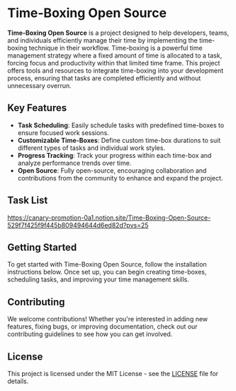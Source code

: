 # Time-Boxing Open Source

**Time-Boxing Open Source** is a project designed to help developers, teams, and individuals efficiently manage their time by implementing the time-boxing technique in their workflow. Time-boxing is a powerful time management strategy where a fixed amount of time is allocated to a task, forcing focus and productivity within that limited time frame. This project offers tools and resources to integrate time-boxing into your development process, ensuring that tasks are completed efficiently and without unnecessary overrun.

## Key Features

- **Task Scheduling**: Easily schedule tasks with predefined time-boxes to ensure focused work sessions.
- **Customizable Time-Boxes**: Define custom time-box durations to suit different types of tasks and individual work styles.
- **Progress Tracking**: Track your progress within each time-box and analyze performance trends over time.
- **Open Source**: Fully open-source, encouraging collaboration and contributions from the community to enhance and expand the project.


## Task List
https://canary-promotion-0a1.notion.site/Time-Boxing-Open-Source-529f7f425f9f445b809494644d6ed82d?pvs=25


## Getting Started

To get started with Time-Boxing Open Source, follow the installation instructions below. Once set up, you can begin creating time-boxes, scheduling tasks, and improving your time management skills.

## Contributing

We welcome contributions! Whether you're interested in adding new features, fixing bugs, or improving documentation, check out our contributing guidelines to see how you can get involved.

## License

This project is licensed under the MIT License - see the [LICENSE](LICENSE) file for details.
